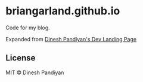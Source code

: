 # briangarland.github.io

Code for my blog.

Expanded from [Dinesh Pandiyan's Dev Landing Page](https://portfoliov1.dineshpandiyan.com)

## License

MIT © Dinesh Pandiyan
